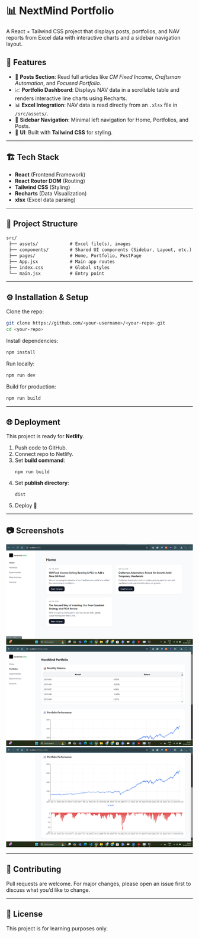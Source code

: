 # 📊 NextMind Portfolio

A React + Tailwind CSS project that displays posts, portfolios, and NAV reports from Excel data with interactive charts and a sidebar navigation layout.  

## 🚀 Features  
- 📂 **Posts Section**: Read full articles like *CM Fixed Income*, *Craftsman Automation*, and *Focused Portfolio*.  
- 📈 **Portfolio Dashboard**: Displays NAV data in a scrollable table and renders interactive line charts using Recharts.  
- 📊 **Excel Integration**: NAV data is read directly from an `.xlsx` file in `/src/assets/`.  
- 🧭 **Sidebar Navigation**: Minimal left navigation for Home, Portfolios, and Posts.  
- 🎨 **UI**: Built with **Tailwind CSS** for styling.  

---

## 🏗️ Tech Stack  
- **React** (Frontend Framework)  
- **React Router DOM** (Routing)  
- **Tailwind CSS** (Styling)  
- **Recharts** (Data Visualization)  
- **xlsx** (Excel data parsing)  

---

## 📂 Project Structure  

```
src/
 ├── assets/            # Excel file(s), images
 ├── components/        # Shared UI components (Sidebar, Layout, etc.)
 ├── pages/             # Home, Portfolio, PostPage
 ├── App.jsx            # Main app routes
 ├── index.css          # Global styles
 └── main.jsx           # Entry point
```

---

## ⚙️ Installation & Setup  

Clone the repo:  
```bash
git clone https://github.com/<your-username>/<your-repo>.git
cd <your-repo>
```

Install dependencies:  
```bash
npm install
```

Run locally:  
```bash
npm run dev
```

Build for production:  
```bash
npm run build
```

---

## 🌐 Deployment  

This project is ready for **Netlify**.  

1. Push code to GitHub.  
2. Connect repo to Netlify.  
3. Set **build command**:  
   ```
   npm run build
   ```  
4. Set **publish directory**:  
   ```
   dist
   ```  
5. Deploy 🚀  

---

## 📷 Screenshots  
![Screenshot 1](docs/one.png)  
![Screenshot 2](docs/two.png)  
![Screenshot 3](docs/three.png)

---

## 🤝 Contributing  
Pull requests are welcome. For major changes, please open an issue first to discuss what you’d like to change.  

---

## 📄 License  
This project is for learning purposes only.  
